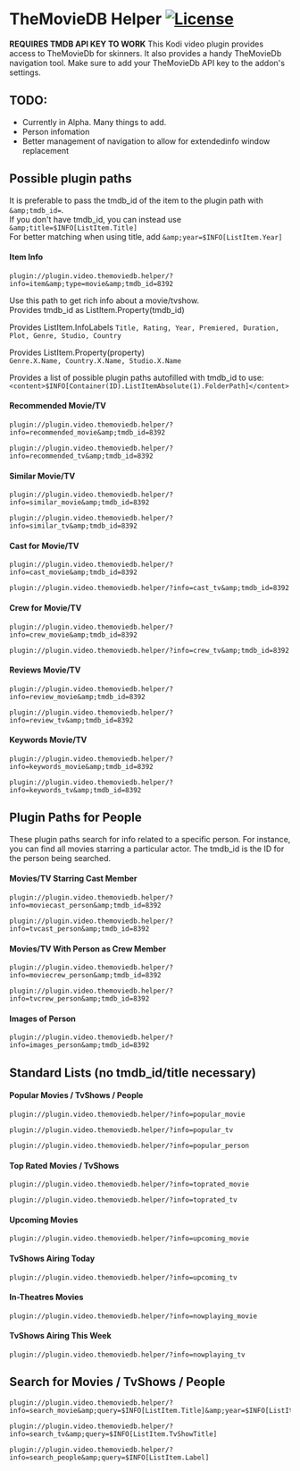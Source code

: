 # TheMovieDB Helper [![License](https://img.shields.io/badge/License-GPLv3-blue)](https://github.com/jurialmunkey/plugin.video.themoviedb.helper/blob/master/LICENSE.txt)


**REQUIRES TMDB API KEY TO WORK**
This Kodi video plugin provides access to TheMovieDb for skinners.
It also provides a handy TheMovieDb navigation tool.
Make sure to add your TheMovieDb API key to the addon's settings.


## TODO:
- Currently in Alpha. Many things to add.
- Person infomation
- Better management of navigation to allow for extendedinfo window replacement


## Possible plugin paths
It is preferable to pass the tmdb_id of the item to the plugin path with `&amp;tmdb_id=`.  
If you don't have tmdb_id, you can instead use `&amp;title=$INFO[ListItem.Title]`  
For better matching when using title, add  `&amp;year=$INFO[ListItem.Year]`

#### Item Info
```
plugin://plugin.video.themoviedb.helper/?info=item&amp;type=movie&amp;tmdb_id=8392
```
Use this path to get rich info about a movie/tvshow.  
Provides tmdb_id as ListItem.Property(tmdb_id)

Provides ListItem.InfoLabels
`Title, Rating, Year, Premiered, Duration, Plot, Genre, Studio, Country`

Provides ListItem.Property(property)  
`Genre.X.Name, Country.X.Name, Studio.X.Name`

Provides a list of possible plugin paths autofilled with tmdb_id to use:  
`<content>$INFO[Container(ID).ListItemAbsolute(1).FolderPath]</content>`

#### Recommended Movie/TV
```
plugin://plugin.video.themoviedb.helper/?info=recommended_movie&amp;tmdb_id=8392
```

```
plugin://plugin.video.themoviedb.helper/?info=recommended_tv&amp;tmdb_id=8392
```


#### Similar Movie/TV
```
plugin://plugin.video.themoviedb.helper/?info=similar_movie&amp;tmdb_id=8392
```

```
plugin://plugin.video.themoviedb.helper/?info=similar_tv&amp;tmdb_id=8392
```

#### Cast for Movie/TV
```
plugin://plugin.video.themoviedb.helper/?info=cast_movie&amp;tmdb_id=8392
```

```
plugin://plugin.video.themoviedb.helper/?info=cast_tv&amp;tmdb_id=8392
```

#### Crew for Movie/TV
```
plugin://plugin.video.themoviedb.helper/?info=crew_movie&amp;tmdb_id=8392
```

```
plugin://plugin.video.themoviedb.helper/?info=crew_tv&amp;tmdb_id=8392
```

#### Reviews Movie/TV
```
plugin://plugin.video.themoviedb.helper/?info=review_movie&amp;tmdb_id=8392
```

```
plugin://plugin.video.themoviedb.helper/?info=review_tv&amp;tmdb_id=8392
```


#### Keywords Movie/TV
```
plugin://plugin.video.themoviedb.helper/?info=keywords_movie&amp;tmdb_id=8392
```

```
plugin://plugin.video.themoviedb.helper/?info=keywords_tv&amp;tmdb_id=8392
```

## Plugin Paths for People
These plugin paths search for info related to a specific person. For instance, you can find all movies starring a particular actor. The tmdb_id is the ID for the person being searched.

#### Movies/TV Starring Cast Member
```
plugin://plugin.video.themoviedb.helper/?info=moviecast_person&amp;tmdb_id=8392
```

```
plugin://plugin.video.themoviedb.helper/?info=tvcast_person&amp;tmdb_id=8392
```

#### Movies/TV With Person as Crew Member
```
plugin://plugin.video.themoviedb.helper/?info=moviecrew_person&amp;tmdb_id=8392
```

```
plugin://plugin.video.themoviedb.helper/?info=tvcrew_person&amp;tmdb_id=8392
```

#### Images of Person
```
plugin://plugin.video.themoviedb.helper/?info=images_person&amp;tmdb_id=8392
```

## Standard Lists (no tmdb_id/title necessary)

#### Popular Movies / TvShows / People
```
plugin://plugin.video.themoviedb.helper/?info=popular_movie
```
```
plugin://plugin.video.themoviedb.helper/?info=popular_tv
```
```
plugin://plugin.video.themoviedb.helper/?info=popular_person
```

#### Top Rated Movies / TvShows
```
plugin://plugin.video.themoviedb.helper/?info=toprated_movie
```
```
plugin://plugin.video.themoviedb.helper/?info=toprated_tv
```

#### Upcoming Movies
```
plugin://plugin.video.themoviedb.helper/?info=upcoming_movie
```

#### TvShows Airing Today
```
plugin://plugin.video.themoviedb.helper/?info=upcoming_tv
```

#### In-Theatres Movies
```
plugin://plugin.video.themoviedb.helper/?info=nowplaying_movie
```


#### TvShows Airing This Week
```
plugin://plugin.video.themoviedb.helper/?info=nowplaying_tv
```

## Search for Movies / TvShows / People
```
plugin://plugin.video.themoviedb.helper/?info=search_movie&amp;query=$INFO[ListItem.Title]&amp;year=$INFO[ListItem.Year]
```
```
plugin://plugin.video.themoviedb.helper/?info=search_tv&amp;query=$INFO[ListItem.TvShowTitle]
```
```
plugin://plugin.video.themoviedb.helper/?info=search_people&amp;query=$INFO[ListItem.Label]
```
